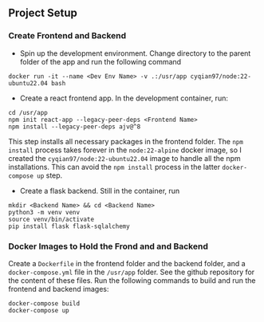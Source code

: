 ## Project Setup
### Create Frontend and Backend
- Spin up the development environment. Change directory to the parent folder of the app and run the following command
```
docker run -it --name <Dev Env Name> -v .:/usr/app cyqian97/node:22-ubuntu22.04 bash
```
- Create a react frontend app. In the development container, run: 
```
cd /usr/app
npm init react-app --legacy-peer-deps <Frontend Name>
npm install --legacy-peer-deps ajv@^8
```
This step installs all necessary packages in the frontend folder. The ```npm install``` process takes forever in the ```node:22-alpine``` docker image, so I created the ```cyqian97/node:22-ubuntu22.04``` image to handle all the npm installations. This can avoid the ```npm install``` process in the latter ```docker-compose up``` step.
- Create a flask backend. Still in the container, run
```
mkdir <Backend Name> && cd <Backend Name>
python3 -m venv venv
source venv/bin/activate
pip install flask flask-sqlalchemy
```
### Docker Images to Hold the Frond and and Backend
Create a ```Dockerfile``` in the frontend folder and the backend folder, and a ```docker-compose.yml``` file in the ```/usr/app``` folder. See the github repository for the content of these files. 
Run the following commands to build and run the frontend and backend images:
```
docker-compose build
docker-compose up 
```